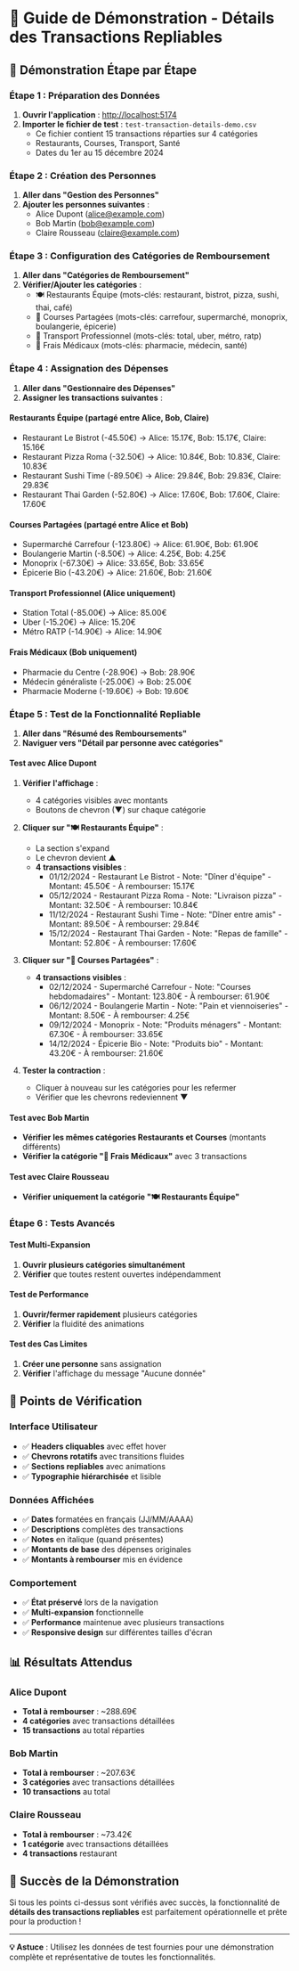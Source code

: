 # 🎯 Guide de Démonstration - Détails des Transactions Repliables

## 🚀 Démonstration Étape par Étape

### Étape 1 : Préparation des Données

1. **Ouvrir l'application** : [http://localhost:5174](http://localhost:5174)
2. **Importer le fichier de test** : `test-transaction-details-demo.csv`
   - Ce fichier contient 15 transactions réparties sur 4 catégories
   - Restaurants, Courses, Transport, Santé
   - Dates du 1er au 15 décembre 2024

### Étape 2 : Création des Personnes

1. **Aller dans "Gestion des Personnes"**
2. **Ajouter les personnes suivantes** :
   - Alice Dupont (alice@example.com)
   - Bob Martin (bob@example.com)
   - Claire Rousseau (claire@example.com)

### Étape 3 : Configuration des Catégories de Remboursement

1. **Aller dans "Catégories de Remboursement"**
2. **Vérifier/Ajouter les catégories** :
   - 🍽️ Restaurants Équipe (mots-clés: restaurant, bistrot, pizza, sushi, thai, café)
   - 🛒 Courses Partagées (mots-clés: carrefour, supermarché, monoprix, boulangerie, épicerie)
   - 🚗 Transport Professionnel (mots-clés: total, uber, métro, ratp)
   - 💊 Frais Médicaux (mots-clés: pharmacie, médecin, santé)

### Étape 4 : Assignation des Dépenses

1. **Aller dans "Gestionnaire des Dépenses"**
2. **Assigner les transactions suivantes** :

#### Restaurants Équipe (partagé entre Alice, Bob, Claire)

- Restaurant Le Bistrot (-45.50€) → Alice: 15.17€, Bob: 15.17€, Claire: 15.16€
- Restaurant Pizza Roma (-32.50€) → Alice: 10.84€, Bob: 10.83€, Claire: 10.83€
- Restaurant Sushi Time (-89.50€) → Alice: 29.84€, Bob: 29.83€, Claire: 29.83€
- Restaurant Thai Garden (-52.80€) → Alice: 17.60€, Bob: 17.60€, Claire: 17.60€

#### Courses Partagées (partagé entre Alice et Bob)

- Supermarché Carrefour (-123.80€) → Alice: 61.90€, Bob: 61.90€
- Boulangerie Martin (-8.50€) → Alice: 4.25€, Bob: 4.25€
- Monoprix (-67.30€) → Alice: 33.65€, Bob: 33.65€
- Épicerie Bio (-43.20€) → Alice: 21.60€, Bob: 21.60€

#### Transport Professionnel (Alice uniquement)

- Station Total (-85.00€) → Alice: 85.00€
- Uber (-15.20€) → Alice: 15.20€
- Métro RATP (-14.90€) → Alice: 14.90€

#### Frais Médicaux (Bob uniquement)

- Pharmacie du Centre (-28.90€) → Bob: 28.90€
- Médecin généraliste (-25.00€) → Bob: 25.00€
- Pharmacie Moderne (-19.60€) → Bob: 19.60€

### Étape 5 : Test de la Fonctionnalité Repliable

1. **Aller dans "Résumé des Remboursements"**
2. **Naviguer vers "Détail par personne avec catégories"**

#### Test avec Alice Dupont

1. **Vérifier l'affichage** :
   - 4 catégories visibles avec montants
   - Boutons de chevron (▼) sur chaque catégorie
2. **Cliquer sur "🍽️ Restaurants Équipe"** :

   - La section s'expand
   - Le chevron devient ▲
   - **4 transactions visibles** :
     - 01/12/2024 - Restaurant Le Bistrot - Note: "Dîner d'équipe" - Montant: 45.50€ - À rembourser:
       15.17€
     - 05/12/2024 - Restaurant Pizza Roma - Note: "Livraison pizza" - Montant: 32.50€ - À
       rembourser: 10.84€
     - 11/12/2024 - Restaurant Sushi Time - Note: "Dîner entre amis" - Montant: 89.50€ - À
       rembourser: 29.84€
     - 15/12/2024 - Restaurant Thai Garden - Note: "Repas de famille" - Montant: 52.80€ - À
       rembourser: 17.60€

3. **Cliquer sur "🛒 Courses Partagées"** :

   - **4 transactions visibles** :
     - 02/12/2024 - Supermarché Carrefour - Note: "Courses hebdomadaires" - Montant: 123.80€ - À
       rembourser: 61.90€
     - 06/12/2024 - Boulangerie Martin - Note: "Pain et viennoiseries" - Montant: 8.50€ - À
       rembourser: 4.25€
     - 09/12/2024 - Monoprix - Note: "Produits ménagers" - Montant: 67.30€ - À rembourser: 33.65€
     - 14/12/2024 - Épicerie Bio - Note: "Produits bio" - Montant: 43.20€ - À rembourser: 21.60€

4. **Tester la contraction** :
   - Cliquer à nouveau sur les catégories pour les refermer
   - Vérifier que les chevrons redeviennent ▼

#### Test avec Bob Martin

- **Vérifier les mêmes catégories Restaurants et Courses** (montants différents)
- **Vérifier la catégorie "💊 Frais Médicaux"** avec 3 transactions

#### Test avec Claire Rousseau

- **Vérifier uniquement la catégorie "🍽️ Restaurants Équipe"**

### Étape 6 : Tests Avancés

#### Test Multi-Expansion

1. **Ouvrir plusieurs catégories simultanément**
2. **Vérifier** que toutes restent ouvertes indépendamment

#### Test de Performance

1. **Ouvrir/fermer rapidement** plusieurs catégories
2. **Vérifier** la fluidité des animations

#### Test des Cas Limites

1. **Créer une personne** sans assignation
2. **Vérifier** l'affichage du message "Aucune donnée"

## 🎯 Points de Vérification

### Interface Utilisateur

- ✅ **Headers cliquables** avec effet hover
- ✅ **Chevrons rotatifs** avec transitions fluides
- ✅ **Sections repliables** avec animations
- ✅ **Typographie hiérarchisée** et lisible

### Données Affichées

- ✅ **Dates** formatées en français (JJ/MM/AAAA)
- ✅ **Descriptions** complètes des transactions
- ✅ **Notes** en italique (quand présentes)
- ✅ **Montants de base** des dépenses originales
- ✅ **Montants à rembourser** mis en évidence

### Comportement

- ✅ **État préservé** lors de la navigation
- ✅ **Multi-expansion** fonctionnelle
- ✅ **Performance** maintenue avec plusieurs transactions
- ✅ **Responsive design** sur différentes tailles d'écran

## 📊 Résultats Attendus

### Alice Dupont

- **Total à rembourser** : ~288.69€
- **4 catégories** avec transactions détaillées
- **15 transactions** au total réparties

### Bob Martin

- **Total à rembourser** : ~207.63€
- **3 catégories** avec transactions détaillées
- **10 transactions** au total

### Claire Rousseau

- **Total à rembourser** : ~73.42€
- **1 catégorie** avec transactions détaillées
- **4 transactions** restaurant

## 🎉 Succès de la Démonstration

Si tous les points ci-dessus sont vérifiés avec succès, la fonctionnalité de **détails des
transactions repliables** est parfaitement opérationnelle et prête pour la production !

---

**💡 Astuce** : Utilisez les données de test fournies pour une démonstration complète et
représentative de toutes les fonctionnalités.
